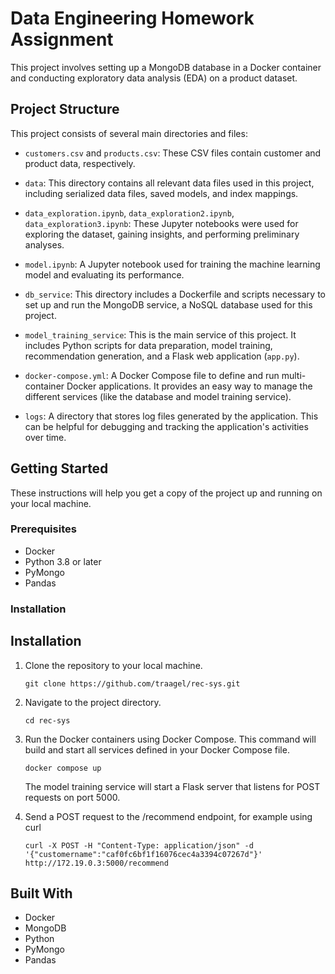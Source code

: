 # Data Engineering Homework Assignment

This project involves setting up a MongoDB database in a Docker container and conducting exploratory data analysis (EDA) on a product dataset.

## Project Structure

This project consists of several main directories and files:

- `customers.csv` and `products.csv`: These CSV files contain customer and product data, respectively.

- `data`: This directory contains all relevant data files used in this project, including serialized data files, saved models, and index mappings. 

- `data_exploration.ipynb`, `data_exploration2.ipynb`, `data_exploration3.ipynb`: These Jupyter notebooks were used for exploring the dataset, gaining insights, and performing preliminary analyses.

- `model.ipynb`: A Jupyter notebook used for training the machine learning model and evaluating its performance.

- `db_service`: This directory includes a Dockerfile and scripts necessary to set up and run the MongoDB service, a NoSQL database used for this project.

- `model_training_service`: This is the main service of this project. It includes Python scripts for data preparation, model training, recommendation generation, and a Flask web application (`app.py`). 

- `docker-compose.yml`: A Docker Compose file to define and run multi-container Docker applications. It provides an easy way to manage the different services (like the database and model training service).

- `logs`: A directory that stores log files generated by the application. This can be helpful for debugging and tracking the application's activities over time.


## Getting Started

These instructions will help you get a copy of the project up and running on your local machine.

### Prerequisites

- Docker
- Python 3.8 or later
- PyMongo
- Pandas

### Installation

## Installation

1. Clone the repository to your local machine.

    ```shell
    git clone https://github.com/traagel/rec-sys.git
    ```

2. Navigate to the project directory.

    ```shell
    cd rec-sys
    ```

3. Run the Docker containers using Docker Compose. This command will build and start all services defined in your Docker Compose file.

    ```shell
    docker compose up
    ```

    The model training service will start a Flask server that listens for POST requests on port 5000.

4. Send a POST request to the /recommend endpoint, for example using curl
    
    ```shell
    curl -X POST -H "Content-Type: application/json" -d '{"customername":"caf0fc6bf1f16076cec4a3394c07267d"}' http://172.19.0.3:5000/recommend
    ```
    

## Built With

- Docker
- MongoDB
- Python
- PyMongo
- Pandas

